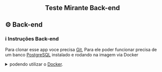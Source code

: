 

<h2 align="center">
  Teste Mirante Back-end
</h2>



## :gear:  Back-end

### :information_source: Instruções Back-end

Para clonar esse app voce precisa [Git](https://git-scm.com),  Para ele poder funcionar precisa de um banco [PostgreSQL](https://www.postgresql.org/) instalado e rodando na imagem via Docker  <details><summary>podendo utilizar o [Docker](https://www.docker.com/).</summary>
```bash

# instalar PostgreSQL
docker run --name database -e POSTGRES_PASSWORD=docker -p 5432:5432 -d postgres:11

# inicializar PostgreSQL
docker start database
```
</details>







